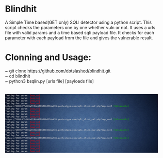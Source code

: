 # Blindhit
A Simple Time based(GET only) SQLI detector using a python script.
This script checks the parameters one by one whether vuln or not. It uses a urls file with valid params and a time based sqli payload file.
It checks for each parameter with each payload from the file and gives the vulnerable result.

# Clonning and Usage:
~ git clone https://github.com/dotslashed/blindhit.git \
~ cd blindhit \
~ python3 bsqlin.py [urls file] [payloads file] \
\
\
![alt text](https://github.com/dotslashed/blindhit/raw/main/Captureg.PNG)
